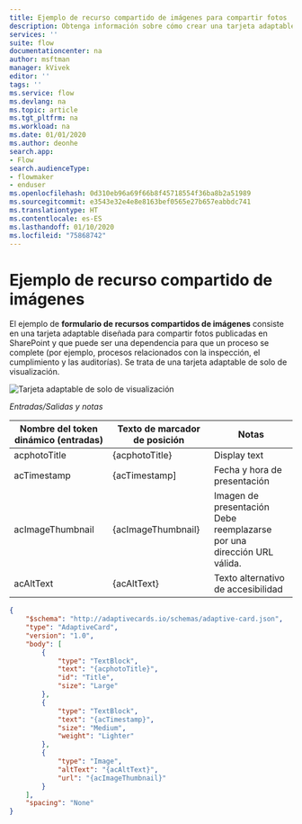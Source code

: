 ```yaml
---
title: Ejemplo de recurso compartido de imágenes para compartir fotos | Microsoft Docs
description: Obtenga información sobre cómo crear una tarjeta adaptable de uso compartido de fotografías.
services: ''
suite: flow
documentationcenter: na
author: msftman
manager: kVivek
editor: ''
tags: ''
ms.service: flow
ms.devlang: na
ms.topic: article
ms.tgt_pltfrm: na
ms.workload: na
ms.date: 01/01/2020
ms.author: deonhe
search.app:
- Flow
search.audienceType:
- flowmaker
- enduser
ms.openlocfilehash: 0d310eb96a69f66b8f45718554f36ba8b2a51989
ms.sourcegitcommit: e3543e32e4e8e8163bef0565e27b657eabbdc741
ms.translationtype: HT
ms.contentlocale: es-ES
ms.lasthandoff: 01/10/2020
ms.locfileid: "75868742"
---
```

# <a name="image-share-sample"></a>Ejemplo de recurso compartido de imágenes 

El ejemplo de **formulario de recursos compartidos de imágenes** consiste en una tarjeta adaptable diseñada para compartir fotos publicadas en SharePoint y que puede ser una dependencia para que un proceso se complete (por ejemplo, procesos relacionados con la inspección, el cumplimiento y las auditorías). Se trata de una tarjeta adaptable de solo de visualización.

![Tarjeta adaptable de solo de visualización](media/adaptive-cards/image-share.png)

*Entradas/Salidas y notas*

| Nombre del token dinámico (entradas) | Texto de marcador de posición   | Notas                                              |
|-----------------------------|--------------------|-----------------------------------------------------|
| acphotoTitle                | {acphotoTitle}     | Display text                                        |
| acTimestamp                 | {acTimestamp]      | Fecha y hora de presentación                                   |
| acImageThumbnail            | {acImageThumbnail} | Imagen de presentación <br>Debe reemplazarse por una dirección URL válida.|
| acAltText                   | {acAltText}        | Texto alternativo de accesibilidad                      |

``` json
{
    "$schema": "http://adaptivecards.io/schemas/adaptive-card.json",
    "type": "AdaptiveCard",
    "version": "1.0",
    "body": [
        {
            "type": "TextBlock",
            "text": "{acphotoTitle}",
            "id": "Title",
            "size": "Large"
        },
        {
            "type": "TextBlock",
            "text": "{acTimestamp}",
            "size": "Medium",
            "weight": "Lighter"
        },
        {
            "type": "Image",
            "altText": "{acAltText}",
            "url": "{acImageThumbnail}"
        }
    ],
    "spacing": "None"
}
```


